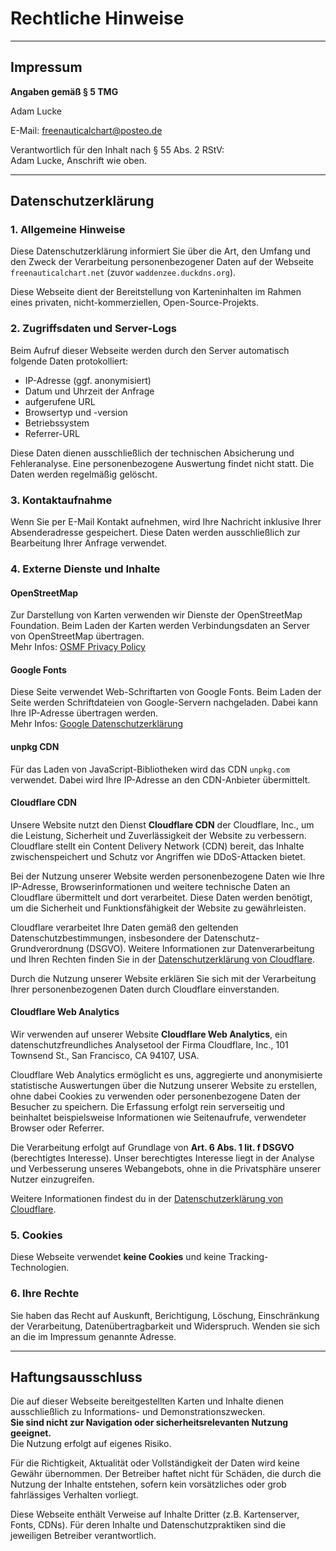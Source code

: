 # Rechtliche Hinweise

---

## Impressum

**Angaben gemäß § 5 TMG**  

Adam Lucke  

E-Mail: freenauticalchart@posteo.de

Verantwortlich für den Inhalt nach § 55 Abs. 2 RStV:  
Adam Lucke, Anschrift wie oben.

---

## Datenschutzerklärung

### 1. Allgemeine Hinweise  

Diese Datenschutzerklärung informiert Sie über die Art, den Umfang und den Zweck der Verarbeitung personenbezogener Daten auf der Webseite `freenauticalchart.net` (zuvor `waddenzee.duckdns.org`).

Diese Webseite dient der Bereitstellung von Karteninhalten im Rahmen eines privaten, nicht-kommerziellen, Open-Source-Projekts.

### 2. Zugriffsdaten und Server-Logs  

Beim Aufruf dieser Webseite werden durch den Server automatisch folgende Daten protokolliert:

- IP-Adresse (ggf. anonymisiert)
- Datum und Uhrzeit der Anfrage
- aufgerufene URL
- Browsertyp und -version
- Betriebssystem
- Referrer-URL

Diese Daten dienen ausschließlich der technischen Absicherung und Fehleranalyse. Eine personenbezogene Auswertung findet nicht statt. Die Daten werden regelmäßig gelöscht.

### 3. Kontaktaufnahme  

Wenn Sie per E-Mail Kontakt aufnehmen, wird Ihre Nachricht inklusive Ihrer Absenderadresse gespeichert. Diese Daten werden ausschließlich zur Bearbeitung Ihrer Anfrage verwendet.

### 4. Externe Dienste und Inhalte

#### OpenStreetMap  

Zur Darstellung von Karten verwenden wir Dienste der OpenStreetMap Foundation. Beim Laden der Karten werden Verbindungsdaten an Server von OpenStreetMap übertragen.  
Mehr Infos: [OSMF Privacy Policy](https://wiki.osmfoundation.org/wiki/Privacy_Policy)

#### Google Fonts  

Diese Seite verwendet Web-Schriftarten von Google Fonts. Beim Laden der Seite werden Schriftdateien von Google-Servern nachgeladen. Dabei kann Ihre IP-Adresse übertragen werden.  
Mehr Infos: [Google Datenschutzerklärung](https://policies.google.com/privacy)

#### unpkg CDN  

Für das Laden von JavaScript-Bibliotheken wird das CDN `unpkg.com` verwendet. Dabei wird Ihre IP-Adresse an den CDN-Anbieter übermittelt.

#### Cloudflare CDN

Unsere Website nutzt den Dienst **Cloudflare CDN** der Cloudflare, Inc., um die Leistung, Sicherheit und Zuverlässigkeit der Website zu verbessern. Cloudflare stellt ein Content Delivery Network (CDN) bereit, das Inhalte zwischenspeichert und Schutz vor Angriffen wie DDoS-Attacken bietet.

Bei der Nutzung unserer Website werden personenbezogene Daten wie Ihre IP-Adresse, Browserinformationen und weitere technische Daten an Cloudflare übermittelt und dort verarbeitet. Diese Daten werden benötigt, um die Sicherheit und Funktionsfähigkeit der Website zu gewährleisten.

Cloudflare verarbeitet Ihre Daten gemäß den geltenden Datenschutzbestimmungen, insbesondere der Datenschutz-Grundverordnung (DSGVO). Weitere Informationen zur Datenverarbeitung und Ihren Rechten finden Sie in der [Datenschutzerklärung von Cloudflare](https://www.cloudflare.com/privacypolicy/).

Durch die Nutzung unserer Website erklären Sie sich mit der Verarbeitung Ihrer personenbezogenen Daten durch Cloudflare einverstanden.

#### Cloudflare Web Analytics

Wir verwenden auf unserer Website **Cloudflare Web Analytics**, ein datenschutzfreundliches Analysetool der Firma Cloudflare, Inc., 101 Townsend St., San Francisco, CA 94107, USA.

Cloudflare Web Analytics ermöglicht es uns, aggregierte und anonymisierte statistische Auswertungen über die Nutzung unserer Website zu erstellen, ohne dabei Cookies zu verwenden oder personenbezogene Daten der Besucher zu speichern. Die Erfassung erfolgt rein serverseitig und beinhaltet beispielsweise Informationen wie Seitenaufrufe, verwendeter Browser oder Referrer.

Die Verarbeitung erfolgt auf Grundlage von **Art. 6 Abs. 1 lit. f DSGVO** (berechtigtes Interesse). Unser berechtigtes Interesse liegt in der Analyse und Verbesserung unseres Webangebots, ohne in die Privatsphäre unserer Nutzer einzugreifen.

Weitere Informationen findest du in der [Datenschutzerklärung von Cloudflare](https://www.cloudflare.com/privacypolicy/).

### 5. Cookies  

Diese Webseite verwendet **keine Cookies** und keine Tracking-Technologien.

### 6. Ihre Rechte  

Sie haben das Recht auf Auskunft, Berichtigung, Löschung, Einschränkung der Verarbeitung, Datenübertragbarkeit und Widerspruch. Wenden sie sich an die im Impressum genannte Adresse.

---

## Haftungsausschluss

Die auf dieser Webseite bereitgestellten Karten und Inhalte dienen ausschließlich zu Informations- und Demonstrationszwecken.  
**Sie sind nicht zur Navigation oder sicherheitsrelevanten Nutzung geeignet.**  
Die Nutzung erfolgt auf eigenes Risiko.

Für die Richtigkeit, Aktualität oder Vollständigkeit der Daten wird keine Gewähr übernommen. Der Betreiber haftet nicht für Schäden, die durch die Nutzung der Inhalte entstehen, sofern kein vorsätzliches oder grob fahrlässiges Verhalten vorliegt.

Diese Webseite enthält Verweise auf Inhalte Dritter (z.B. Kartenserver, Fonts, CDNs). Für deren Inhalte und Datenschutzpraktiken sind die jeweiligen Betreiber verantwortlich.
